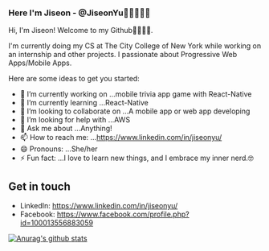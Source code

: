 ### Here I'm Jiseon - @JiseonYu👋🏻👩🏻‍💻

Hi, I'm Jiseon! Welcome to my Github🙌🏻🙌🏻. 

I'm currently doing my CS at The City College of New York while working on an internship and other projects. I passionate about Progressive Web Apps/Mobile Apps. 


Here are some ideas to get you started:

- 🔭 I’m currently working on ...mobile trivia app game with React-Native
- 🌱 I’m currently learning ...React-Native
- 👯 I’m looking to collaborate on ...A mobile app or web app developing 
- 🤔 I’m looking for help with ...AWS
- 💬 Ask me about ...Anything! 
- 📫 How to reach me: ...https://www.linkedin.com/in/jiseonyu/
- 😄 Pronouns: ...She/her
- ⚡ Fun fact: ...I love to learn new things, and I embrace my inner nerd.🤓

## Get in touch 

* LinkedIn: https://www.linkedin.com/in/jiseonyu/
* Facebook: https://www.facebook.com/profile.php?id=100013556883059

[![Anurag's github stats](https://github-readme-stats.vercel.app/api?username=JiseonYu)](https://github.com/anuraghazra/github-readme-stats)
